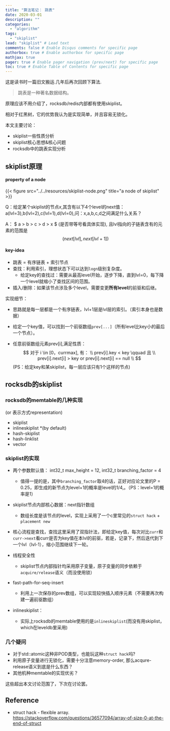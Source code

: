 ```yaml
---
title: "算法笔记： 跳表"
date: 2020-03-01
description: ""
categories:
  - "algorithm"
tags:
  - "skiplist"
lead: "skiplist" # Lead text
comments: false # Enable Disqus comments for specific page
authorbox: true # Enable authorbox for specific page
mathjax: true
pager: true # Enable pager navigation (prev/next) for specific page
toc: true # Enable Table of Contents for specific page
---
```


这是读书时一篇旧文搬运.几年后再次回顾下算法.

> 跳表是一种著名数据结构。

原理应该不用介绍了，rocksdb/redis内部都有使用skiplist。

相对于红黑树，它的优势我认为是实现简单，并且容易无锁化。

本文主要讨论：
- skiplist一些性质分析
- skiplist核心思想&核心问题
- rocksdb中的跳表实现分析

## skiplist原理

#### property of a node

{{< figure src="../../resources/skiplist-node.png" title="a node of skiplist" >}}

Q：给定某个skiplist的节点$x$,其含有以下4个level的next值：a(lvl=3),b(lvl=2),c(lvl=1),d(lvl=0),问：x,a,b,c,d之间满足什么关系？

A： $ a > b > c > d > x $  (是否带等号看具体实现), 且lvl指向的子链表含有的元素的范围是 $$(next[lvl],next[lvl+1])$$

#### key-idea
- 跳表 = 有序链表 + 索引节点
- 查找：利用索引，理想状态下可以达到`logn`级别复杂度。
  - 给定key的查找过：需要从最高level开始，逐步下降，直到lvl=0，每下降一个level就缩小了查找区间的范围。
- 插入/删除：如果该节点涉及多个level，需要变更<B>所有level</B>的前驱和后继。

实现细节：

- 思路就是每一层都是一个有序链表，lvl+1层是lvl层的索引。（索引本身也是数据）

- 给定一个key值，可以找到一个前驱数组`prev[...]`（所有level比key小的最后一个节点）。

- 任意前驱数组元素prev[i],满足性质：
$$
对于 i \in [0，currmax], 有：  \\
prev[i].key < key  \qquad 且 \\
prev[i].next[i] > key or prev[i].next[i] == null \\
$$
  (PS：给定key和某skiplist，每一层应该只有1个这样的节点)

## rocksdb的skiplist

### rocksdb的memtable的几种实现
(or 表示方式representation)
- skiplist
- inlineskiplist *(by default)
- hash-skiplist
- hash-linklist
- vector

### skiplist的实现

 - 两个参数默认值： int32_t max_height = 12, int32_t branching_factor = 4
   - 值得一提的是，其中`branching_factor`取4的话，正好对应论文里的P = 0.25，即生成的新节点为level+1的概率是level的1/4,。（PS：level=1的概率是1）
 
 - skiplist节点内部核心数据：next指针数组
   - 数组长度是该节点的level，实现上采用了一个c里常见的`struct hack` + `placement new`
 
 - 核心流程是查找，查找这里采用了双指针法，即给定key值，每次对比`curr`和`curr->next`看curr是否为key值在本lvl的前驱，若是，记录下，然后迭代到下一个lvl（lvl-1），缩小范围继续下一轮。

 - 线程安全性
   - skiplist节点内部指针均采用原子变量，原子变量的同步依赖于`acquire/release`语义（而没使用锁）

 - fast-path-for-seq-insert
   - 利用上一次保存的prev数组，可以实现较快插入顺序元素（不需要再次构建一遍前驱数组）
 
 - inlineskiplist：
   - 实际上rocksdb的memtable使用的是`inlineskiplist`(而没有用skiplist，which在leveldb里采用)

### 几个疑问
- 对于std::atomic这种非POD类型，也能玩这种`struct hack`吗?
- 利用原子变量进行无锁化，需要十分注意memory-order, 那么acqure-release语义到底是什么东西？
- 其他机种memtable的实现优劣？

这些超出本文讨论范围了，下次在讨论罢。

## Reference

- struct hack - flexible array. https://stackoverflow.com/questions/36577094/array-of-size-0-at-the-end-of-struct